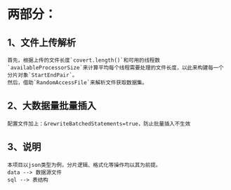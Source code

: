 # 两部分：

## 1、文件上传解析

    首先，根据上传的文件长度`covert.length()`和可用的线程数`availableProcessorSize`来计算平均每个线程需要处理的文件长度，以此来构建每一个分片对象`StartEndPair`。  
    然后，借助`RandomAccessFile`来解析文件获取数据集。

## 2、大数据量批量插入

    配置文件加上：&rewriteBatchedStatements=true，防止批量插入不生效
  
## 3、说明
    
    本项目以json类型为例，分片逻辑、格式化等操作均以其为前提。
    data --> 数据源文件
    sql --> 表结构